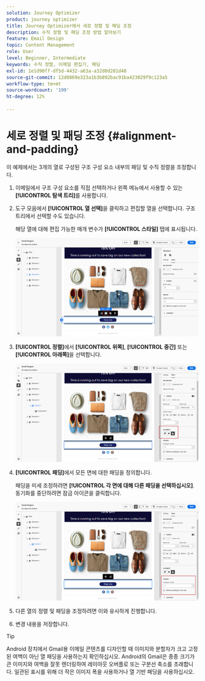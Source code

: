 ```yaml
---
solution: Journey Optimizer
product: journey optimizer
title: Journey Optimizer에서 세로 정렬 및 패딩 조정
description: 수직 정렬 및 패딩 조정 방법 알아보기
feature: Email Design
topic: Content Management
role: User
level: Beginner, Intermediate
keywords: 수직 정렬, 이메일 편집기, 패딩
exl-id: 1e1d90ff-df5d-4432-a63a-a32d0d281d48
source-git-commit: 12d0869e323a1b3b892bac91ba423029f9c123a5
workflow-type: tm+mt
source-wordcount: '199'
ht-degree: 12%

---
```


# 세로 정렬 및 패딩 조정 {#alignment-and-padding}

이 예제에서는 3개의 열로 구성된 구조 구성 요소 내부의 패딩 및 수직 정렬을 조정합니다.

1. 이메일에서 구조 구성 요소를 직접 선택하거나 왼쪽 메뉴에서 사용할 수 있는 **[!UICONTROL 탐색 트리]**&#x200B;를 사용합니다.

1. 도구 모음에서 **[!UICONTROL 열 선택]**&#x200B;을 클릭하고 편집할 열을 선택합니다. 구조 트리에서 선택할 수도 있습니다.

   해당 열에 대해 편집 가능한 매개 변수가 **[!UICONTROL 스타일]** 탭에 표시됩니다.

   ![](assets/alignment_2.png)

1. **[!UICONTROL 정렬]**&#x200B;에서 **[!UICONTROL 위쪽]**, **[!UICONTROL 중간]** 또는 **[!UICONTROL 아래쪽]**&#x200B;을 선택합니다.

   ![](assets/alignment_3.png)

1. **[!UICONTROL 패딩]**&#x200B;에서 모든 면에 대한 패딩을 정의합니다.

   패딩을 미세 조정하려면 **[!UICONTROL 각 면에 대해 다른 패딩을 선택하십시오]**. 동기화를 중단하려면 잠금 아이콘을 클릭합니다.

   ![](assets/alignment_4.png)

1. 다른 열의 정렬 및 패딩을 조정하려면 이와 유사하게 진행합니다.

1. 변경 내용을 저장합니다.

>[!TIP]
>
>Android 장치에서 Gmail용 이메일 콘텐츠를 디자인할 때 이미지와 분할자가 크고 고정된 여백이 아닌 열 패딩을 사용하는지 확인하십시오. Android의 Gmail은 종종 크기가 큰 이미지와 여백을 잘못 렌더링하여 레이아웃 오버플로 또는 구분선 축소를 초래합니다. 일관된 표시를 위해 더 작은 이미지 폭을 사용하거나 열 기반 패딩을 사용하십시오.

